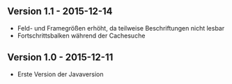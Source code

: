 Version 1.1 - 2015-12-14
---
* Feld- und Framegrößen erhöht, da teilweise Beschriftungen nicht lesbar
* Fortschrittsbalken während der Cachesuche

Version 1.0 - 2015-12-11
---
* Erste Version der Javaversion
